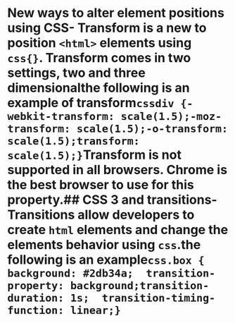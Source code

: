 # New ways to alter element positions using CSS- Transform is a new to position `<html>` elements using `css{}`. Transform comes in two settings, two and three dimensionalthe following is an example of transform```cssdiv {-webkit-transform: scale(1.5);-moz-transform: scale(1.5);-o-transform: scale(1.5);transform: scale(1.5);}```Transform is not supported in all browsers. Chrome is the best browser to use for this property.## CSS 3 and transitions- Transitions allow developers to create `html` elements and change the elements behavior using `css`.the following is an example```css.box {  background: #2db34a;  transition-property: background;transition-duration: 1s;  transition-timing-function: linear;}```
